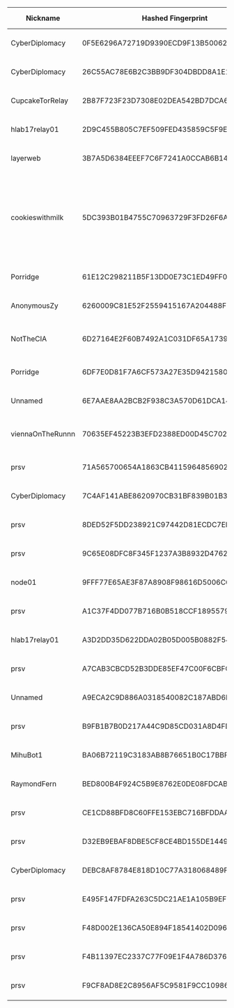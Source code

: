 | Nickname |  Hashed Fingerprint	| Or Addresses | Contact | Running | Flags | Last Seen | First Seen | Last Restarted | Advertised Bandwidth | Platform | Version | Version Status | Recommended Version | Verified hostnames | Exit policy |
|---|---|---|---|---|---|---|---|---|---|---|---|---|---|---|---|
|CyberDiplomacy | 0F5E6296A72719D9390ECD9F13B5006284DD094F | ["83.228.205.178:8080","[2001:1600:13:101::c39]:8080"] | N/A | true | Running, V2Dir, Valid | 2025-08-15 13:00:00 | 2025-08-15 09:00:00 | 2025-08-15 10:36:48 | 0 | Tor 0.4.8.16 on Linux | 0.4.8.16 | recommended | true | ["cyberdiploma.cy"] | ["reject *:*"]|
|CyberDiplomacy | 26C55AC78E6B2C3BB9DF304DBDD8A1E1D7D5F4DF | ["83.228.205.178:8888","[2001:1600:13:101::c39]:8888"] | N/A | true | Running, V2Dir, Valid | 2025-08-15 13:00:00 | 2025-08-15 09:00:00 | 2025-08-15 12:33:46 | 0 | Tor 0.4.8.16 on Linux | 0.4.8.16 | recommended | true | ["cyberdiploma.cy"] | ["reject *:*"]|
|CupcakeTorRelay | 2B87F723F23D7308E02DEA542BD7DCA602A148A3 | ["80.210.76.109:9001"] | hacker271006@gmail.com | true | Running, V2Dir, Valid | 2025-08-15 13:00:00 | 2025-08-15 12:00:00 | 2025-08-15 11:15:33 | 0 | Tor 0.4.8.17 on Linux | 0.4.8.17 | recommended | true | ["x50d24c6d.customers.hiper-net.dk"] | ["reject *:*"]|
|hlab17relay01 | 2D9C455B805C7EF509FED435859C5F9E693F50B6 | ["23.141.188.38:443"] | info@hlab17.com | false | Running, V2Dir, Valid | 2025-08-15 10:00:00 | 2025-08-15 09:00:00 | 2025-08-15 09:53:13 | 0 | Tor 0.4.8.17 on Linux | 0.4.8.17 | recommended | true | N/A | ["reject *:*"]|
|layerweb | 3B7A5D6384EEEF7C6F7241A0CCAB6B14F8DF3E62 | ["194.180.225.83:9001"] | contact@layerweb.com.tr | true | Running, V2Dir, Valid | 2025-08-15 13:00:00 | 2025-08-15 10:00:00 | 2025-08-15 11:35:32 | 0 | Tor 0.4.8.17 on Linux | 0.4.8.17 | recommended | true | N/A | ["reject *:*"]|
|cookieswithmilk | 5DC393B01B4755C70963729F3FD26F6AA4C15E22 | ["45.9.168.43:21"] | m1lkyway@proton.me | true | Exit, Running, V2Dir, Valid | 2025-08-15 13:00:00 | 2025-08-15 09:00:00 | 2025-08-15 08:46:19 | 0 | Tor 0.4.8.17 on Linux | 0.4.8.17 | recommended | true | N/A | ["reject 0.0.0.0/8:*","reject 169.254.0.0/16:*","reject 127.0.0.0/8:*","reject 192.168.0.0/16:*","reject 10.0.0.0/8:*","reject 172.16.0.0/12:*","reject 45.9.168.43:*","accept *:80","accept *:443","reject *:*"]|
|Porridge | 61E12C298211B5F13DD0E73C1ED49FF00C48D048 | ["83.228.199.230:8080","[2001:1600:13:101::1c87]:8080"] | N/A | true | Running, V2Dir, Valid | 2025-08-15 13:00:00 | 2025-08-15 09:00:00 | 2025-08-15 08:01:08 | 0 | Tor 0.4.8.16 on Linux | 0.4.8.16 | recommended | true | ["porrid.ge"] | ["reject *:*"]|
|AnonymousZy | 6260009C81E52F2559415167A204488F3095A75C | ["51.38.49.73:777","[2001:41d0:304:200::922b]:777"] | root_anonymouszy@protonmail.com | true | Running, V2Dir, Valid | 2025-08-15 13:00:00 | 2025-08-15 01:00:00 | 2025-08-15 00:42:27 | 0 | Tor 0.4.8.17 on Linux | 0.4.8.17 | recommended | true | ["vps-21e1fab8.vps.ovh.net"] | ["reject *:*"]|
|NotTheCIA | 6D27164E2F60B7492A1C031DF65A173905FBE79F | ["109.123.255.121:6969"] | tor{a}jslink.nl | true | Fast, Running, V2Dir, Valid | 2025-08-15 13:00:00 | 2025-08-15 00:00:00 | 2025-08-14 23:40:12 | 4142265 | Tor 0.4.8.11 on Linux | 0.4.8.11 | recommended | true | ["vmd150309.contaboserver.net"] | ["reject *:*"]|
|Porridge | 6DF7E0D81F7A6CF573A27E35D942158063D497CC | ["83.228.199.230:8443","[2001:1600:13:101::1c87]:8443"] | N/A | true | Running, V2Dir, Valid | 2025-08-15 13:00:00 | 2025-08-15 09:00:00 | 2025-08-15 08:01:08 | 0 | Tor 0.4.8.16 on Linux | 0.4.8.16 | recommended | true | ["porrid.ge"] | ["reject *:*"]|
|Unnamed | 6E7AAE8AA2BCB2F938C3A570D61DCA149F5CEDF0 | ["46.246.97.177:443","[2a10:1fc0:9:0:216:3cff:fef6:a78f]:443"] | N/A | true | Running, V2Dir, Valid | 2025-08-15 13:00:00 | 2025-08-15 13:00:00 | 2025-08-15 12:36:23 | 0 | Tor 0.4.8.10 on Linux | 0.4.8.10 | recommended | true | N/A | ["reject *:*"]|
|viennaOnTheRunnn | 70635EF45223B3EFD2388ED00D45C702992BC48A | ["81.169.186.16:29003","[2a01:238:429c:9600:40e6:e961:9cf7:31d1]:29003"] | Mi Gibtsdonet <nobody AT example dot com> | true | Fast, Running, V2Dir, Valid | 2025-08-15 13:00:00 | 2025-08-15 03:00:00 | 2025-08-15 02:32:41 | 11438080 | Tor 0.4.8.12 on Linux | 0.4.8.12 | recommended | true | N/A | ["reject *:*"]|
|prsv | 71A565700654A1863CB4115964856902580F650F | ["45.154.98.68:9200"] | email:admin[]prsv.ch url:https://prsv.ch/ proof:uri-rsa ciissversion:2 | true | Running, V2Dir, Valid | 2025-08-15 13:00:00 | 2025-08-15 05:00:00 | 2025-08-15 06:03:55 | 0 | Tor 0.4.8.17 on Linux | 0.4.8.17 | recommended | true | N/A | ["reject *:*"]|
|CyberDiplomacy | 7C4AF141ABE8620970CB31BF839B01B3FFF0E32E | ["83.228.205.178:1080","[2001:1600:13:101::c39]:1080"] | N/A | true | Running, V2Dir, Valid | 2025-08-15 13:00:00 | 2025-08-15 09:00:00 | 2025-08-15 12:13:07 | 0 | Tor 0.4.8.16 on Linux | 0.4.8.16 | recommended | true | ["cyberdiploma.cy"] | ["reject *:*"]|
|prsv | 8DED52F5DD238921C97442D81ECDC7EBD6EB73DA | ["51.195.118.232:9200","[2001:41d0:701:1100::143a]:9200"] | email:admin[]prsv.ch url:https://prsv.ch/ proof:uri-rsa ciissversion:2 | true | Running, V2Dir, Valid | 2025-08-15 13:00:00 | 2025-08-15 05:00:00 | 2025-08-15 06:03:09 | 0 | Tor 0.4.8.17 on Linux | 0.4.8.17 | recommended | true | ["vps-ca4b71d1.vps.ovh.net"] | ["reject *:*"]|
|prsv | 9C65E08DFC8F345F1237A3B8932D47620E8E4BF7 | ["185.143.223.34:9300"] | email:admin[]prsv.ch url:https://prsv.ch/ proof:uri-rsa ciissversion:2 | true | Running, V2Dir, Valid | 2025-08-15 13:00:00 | 2025-08-15 06:00:00 | 2025-08-15 05:13:37 | 0 | Tor 0.4.8.17 on Linux | 0.4.8.17 | recommended | true | N/A | ["reject *:*"]|
|node01 | 9FFF77E65AE3F87A8908F98616D5006C67B53AF3 | ["217.154.205.148:9001","[2a01:239:239:8c00::1]:9001"] | N/A | true | Running, V2Dir, Valid | 2025-08-15 13:00:00 | 2025-08-15 06:00:00 | 2025-08-15 06:03:01 | 0 | Tor 0.4.8.17 on Linux | 0.4.8.17 | recommended | true | ["ip217.154.205-148.pbiaas.com"] | ["reject *:*"]|
|prsv | A1C37F4DD077B716B0B518CCF18955790EB44A95 | ["185.143.223.34:9000"] | email:admin[]prsv.ch url:https://prsv.ch/ proof:uri-rsa ciissversion:2 | true | Running, V2Dir, Valid | 2025-08-15 13:00:00 | 2025-08-15 06:00:00 | 2025-08-15 05:13:18 | 0 | Tor 0.4.8.17 on Linux | 0.4.8.17 | recommended | true | N/A | ["reject *:*"]|
|hlab17relay01 | A3D2DD35D622DDA02B05D005B0882F54465C7608 | ["23.141.188.38:9001"] | info@hlab17.com | true | Running, V2Dir, Valid | 2025-08-15 13:00:00 | 2025-08-15 11:00:00 | 2025-08-15 11:32:49 | 0 | Tor 0.4.8.17 on Linux | 0.4.8.17 | recommended | true | N/A | ["reject *:*"]|
|prsv | A7CAB3CBCD52B3DDE85EF47C00F6CBFC751B6603 | ["45.154.98.68:9100"] | email:admin[]prsv.ch url:https://prsv.ch/ proof:uri-rsa ciissversion:2 | true | Running, V2Dir, Valid | 2025-08-15 13:00:00 | 2025-08-15 05:00:00 | 2025-08-15 06:03:18 | 0 | Tor 0.4.8.17 on Linux | 0.4.8.17 | recommended | true | N/A | ["reject *:*"]|
|Unnamed | A9ECA2C9D886A0318540082C187ABD6DDF46F802 | ["84.221.244.174:9001"] | N/A | true | Running, V2Dir, Valid | 2025-08-15 13:00:00 | 2025-08-15 09:00:00 | 2025-08-15 07:10:58 | 0 | Tor 0.4.8.16 on Linux | 0.4.8.16 | recommended | true | ["dynamic-adsl-84-221-244-174.clienti.tiscali.it"] | ["reject *:*"]|
|prsv | B9FB1B7B0D217A44C9D85CD031A8D4FD5374D20D | ["51.195.118.232:9300","[2001:41d0:701:1100::143a]:9300"] | email:admin[]prsv.ch url:https://prsv.ch/ proof:uri-rsa ciissversion:2 | true | Running, V2Dir, Valid | 2025-08-15 13:00:00 | 2025-08-15 05:00:00 | 2025-08-15 06:03:45 | 0 | Tor 0.4.8.17 on Linux | 0.4.8.17 | recommended | true | ["vps-ca4b71d1.vps.ovh.net"] | ["reject *:*"]|
|MihuBot1 | BA06B72119C3183AB8B76651B0C17BBF638B0581 | ["152.53.242.62:444","[2a0a:4cc0:2000:8afe:c428:b0ff:fe7a:3fc3]:444"] | tor@mihubot.xyz | true | Running, V2Dir, Valid | 2025-08-15 13:00:00 | 2025-08-15 04:00:00 | 2025-08-15 02:56:09 | 0 | Tor 0.4.8.10 on Linux | 0.4.8.10 | recommended | true | ["v2202502258228319623.goodsrv.de"] | ["reject *:*"]|
|RaymondFern | BED800B4F924C5B9E8762E0DE08FDCAB68526FC8 | ["153.127.31.28:9001"] | Random Person <nobody AT example dot com> | true | Running, V2Dir, Valid | 2025-08-15 13:00:00 | 2025-08-15 13:00:00 | 2025-08-15 12:17:18 | 0 | Tor 0.4.8.17 on Linux | 0.4.8.17 | recommended | true | N/A | ["reject *:*"]|
|prsv | CE1CD88BFD8C60FFE153EBC716BFDDAA98DA9F64 | ["45.154.98.68:9000"] | email:admin[]prsv.ch url:https://prsv.ch/ proof:uri-rsa ciissversion:2 | true | Running, V2Dir, Valid | 2025-08-15 13:00:00 | 2025-08-15 05:00:00 | 2025-08-15 06:02:41 | 0 | Tor 0.4.8.17 on Linux | 0.4.8.17 | recommended | true | N/A | ["reject *:*"]|
|prsv | D32EB9EBAF8DBE5CF8CE4BD155DE1449DEB4CC71 | ["45.154.98.68:9300"] | email:admin[]prsv.ch url:https://prsv.ch/ proof:uri-rsa ciissversion:2 | true | Running, V2Dir, Valid | 2025-08-15 13:00:00 | 2025-08-15 05:00:00 | 2025-08-15 06:04:32 | 0 | Tor 0.4.8.17 on Linux | 0.4.8.17 | recommended | true | N/A | ["reject *:*"]|
|CyberDiplomacy | DEBC8AF8784E818D10C77A318068489FAA174BB4 | ["83.228.205.178:8443","[2001:1600:13:101::c39]:8443"] | N/A | true | Running, V2Dir, Valid | 2025-08-15 13:00:00 | 2025-08-15 09:00:00 | 2025-08-15 11:13:29 | 0 | Tor 0.4.8.16 on Linux | 0.4.8.16 | recommended | true | ["cyberdiploma.cy"] | ["reject *:*"]|
|prsv | E495F147FDFA263C5DC21AE1A105B9EFFDBE2467 | ["51.195.118.232:9000","[2001:41d0:701:1100::143a]:9000"] | email:admin[]prsv.ch url:https://prsv.ch/ proof:uri-rsa ciissversion:2 | true | Running, V2Dir, Valid | 2025-08-15 13:00:00 | 2025-08-15 05:00:00 | 2025-08-15 06:01:58 | 0 | Tor 0.4.8.17 on Linux | 0.4.8.17 | recommended | true | ["vps-ca4b71d1.vps.ovh.net"] | ["reject *:*"]|
|prsv | F48D002E136CA50E894F18541402D096AF7FB85E | ["185.143.223.34:9100"] | email:admin[]prsv.ch url:https://prsv.ch/ proof:uri-rsa ciissversion:2 | true | Running, V2Dir, Valid | 2025-08-15 13:00:00 | 2025-08-15 06:00:00 | 2025-08-15 05:13:23 | 0 | Tor 0.4.8.17 on Linux | 0.4.8.17 | recommended | true | N/A | ["reject *:*"]|
|prsv | F4B11397EC2337C77F09E1F4A786D376C8788E4F | ["185.143.223.34:9200"] | email:admin[]prsv.ch url:https://prsv.ch/ proof:uri-rsa ciissversion:2 | true | Running, V2Dir, Valid | 2025-08-15 13:00:00 | 2025-08-15 06:00:00 | 2025-08-15 05:13:29 | 0 | Tor 0.4.8.17 on Linux | 0.4.8.17 | recommended | true | N/A | ["reject *:*"]|
|prsv | F9CF8AD8E2C8956AF5C9581F9CC10986CA3BFA34 | ["51.195.118.232:9100","[2001:41d0:701:1100::143a]:9100"] | email:admin[]prsv.ch url:https://prsv.ch/ proof:uri-rsa ciissversion:2 | true | Running, V2Dir, Valid | 2025-08-15 13:00:00 | 2025-08-15 05:00:00 | 2025-08-15 06:02:34 | 0 | Tor 0.4.8.17 on Linux | 0.4.8.17 | recommended | true | ["vps-ca4b71d1.vps.ovh.net"] | ["reject *:*"]|
